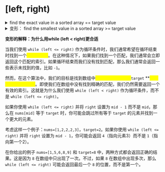# \[left, right)

<details>

<summary>find the exact value in a sorted array  == target value</summary>

<pre class="language-java"><code class="lang-java">// binary search: find exact the same number
class Solution {
    public int search(int[] nums, int target) {
        // Edge Case
        if (nums.length == 0 || nums == null ) {
            return -1;
        }
        // 1. 定义target在左闭右开的区间[left, right）
        int left = 0;
        <a data-footnote-ref href="#user-content-fn-1">int right = nums.length;</a>

        // 2. 用 while loop
        // 当left == right时，[left, right) 无意义
        while (<a data-footnote-ref href="#user-content-fn-2">left &#x3C; right</a>) {
            int mid = left + (right - left)/2;
            if (target &#x3C; nums[mid<a data-footnote-ref href="#user-content-fn-3">]</a>) { 
                <a data-footnote-ref href="#user-content-fn-4">right = mid; </a>
            } else if (target > nums[mid]) { 
                left = mid + 1; 
            } else {
                return mid; 
            }
        }
        return -1; // not found target value
    }
}
</code></pre>



</details>

<details>

<summary>变形： find the smallest value in a sorted array >= target value</summary>

An example where using `left < right` would be more appropriate is when you're trying to find the smallest value in a sorted array that is greater than or equal to a target value. This is sometimes known as a "lower bound" search.

```
input: nums = [1, 5, 6, 8, 10] , target = 7
output: 3 (8 is the value)
```

```java

class Solution {
    public int lowerBound(int[] nums, int target) {
        int left = 0;
        // Notice that right is set to nums.length, not nums.length - 1
        int right = nums.length; 

        while (left < right) {
            int mid = left + (right - left) / 2;
            if (nums[mid] < target) {
                left = mid + 1;
            } else {
                right = mid;
            }
        }

        return left;
    }
}
```

这段代码是实现了一个在排序数组中查找给定目标值的最小边界的算法

* 首先，初始化左边界 `left` 为 0，右边界 `right` 为数组的长度 `nums.length`。注意这里的 `right` 是设置为数组长度，而不是数组长度减一。

```
int left = 0;
int right = nums.length;
```

* 然后，进入一个 while 循环，条件是 `left` 小于 `right`。这样可以确保 `left` 和 `right` 不会交错。

```
while (left < right) {
```

* 在循环中，首先计算中间位置 `mid`。这里使用 `(right - left) / 2` 来避免可能的整数溢出。

```
int mid = left + (right - left) / 2;
```

* 然后，比较 `nums[mid]` 和目标值 `target`。
* 如果 `nums[mid]` 小于 `target`，则目标值应在 `mid` 的右边，所以将 `left` 设为 `mid + 1`。
* 如果找到一个 `nums[mid]` 大于等于 `target` 的值时，不能立即返回 `mid`，因为这并不一定是第一个满足条件的元素。这时我们应该在 `[left, mid]` 的范围内继续查找，也就是将 `right` 设为 `mid`，并继续执行循环。这样做的目的是继续缩小搜索范围，直到找到第一个大于等于 `target` 的值的位置。将 `right` 设为 `mid`。

```
if (nums[mid] < target) {
    left = mid + 1;
} else {
    right = mid;
}
```

* 循环结束后，`left` 将等于 `right`，并且它们指向的是数组中第一个大于或等于目标值的元素。所以函数返回 `left`。

```
return left;
```

</details>

**变形的解释：为什么用while (left < right)更合适**

当我们使用 `while (left <= right)` 作为循环条件时，我们通常希望在循环结束时找到一个<mark style="color:yellow;">**精确的匹配**</mark>。在这种情况下，如果我们找到一个匹配，我们通常会立即返回这个匹配的索引。如果循环结束而我们没有找到匹配，那么我们通常会返回一些表示未找到的值，比如 `-1`。

然而，在这个算法中，我们的目标是找到数组中<mark style="color:yellow;">**大于等于目标值**</mark><mark style="color:yellow;">** **</mark><mark style="color:yellow;">**`target`**</mark><mark style="color:yellow;">** **</mark><mark style="color:yellow;">**的第一个元素的位置**</mark>。即使我们在数组中没有找到精确的匹配，我们仍然需要返回一个有效的索引。这就是为什么我们使用 `while (left < right)` 作为循环条件，而不是 `while (left <= right)`。

如果你使用 `while (left <= right)` 并将 `right` 设置为 `mid - 1` 而不是 `mid`，那么在 `nums[mid]` 等于 `target` 时，你可能会跳过所有等于 `target` 的元素并找到一个更大的元素。

考虑这样一个例子：`nums=[1,2,2,2,3]`，`target=2`。如果你使用 `while (left <= right)` 并将 `right` 设置为 `mid - 1`，你可能会返回 `4`（指向元素3）而不是 `1`（指向第一个2）。

在你给出的例子 `nums=[1,5,6,8,9]` 和 `target=8` 中，两种方式都会返回正确的结果。这是因为 `8` 在数组中只出现了一次。不过，如果 `8` 在数组中出现多次，那么 `while (left <= right)` 可能会返回最后一个 `8` 的位置，而不是第一个。



[^1]: diff

[^2]: diff

[^3]: 

[^4]: diff

